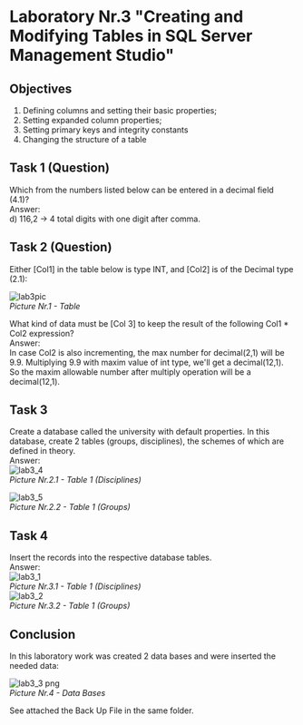 
# Laboratory Nr.3 "Creating and Modifying Tables in SQL Server Management Studio"
## Objectives
1. Defining columns and setting their basic properties;
2. Setting expanded column properties;
3. Setting primary keys and integrity constants
4. Changing the structure of a table

## Task 1 (Question)
Which from the numbers listed below can be entered in a decimal field (4.1)?
\
Answer: 
\
d) 116,2 -> 4 total digits with one digit after comma.

## Task 2 (Question)
Either [Col1] in the table below is type INT, and [Col2] is of the Decimal type (2.1):

![lab3pic](https://user-images.githubusercontent.com/24621285/45638523-18f00f00-bab6-11e8-8189-e71493b1f013.PNG)
\
*Picture Nr.1 - Table*

What kind of data must be [Col 3] to keep the result of the following Col1 * Col2 expression?
\
Answer: 
\
In case Col2 is also incrementing, the max number for decimal(2,1) will be 9.9.
Multiplying 9.9 with maxim value of int type, we'll get a decimal(12,1). 
So the maxim allowable number after multiply operation will be a decimal(12,1).



## Task 3
Create a database called the university with default properties. 
In this database, create 2 tables (groups, disciplines), the schemes of which are defined in theory.
\
Answer:
\
![lab3_4](https://user-images.githubusercontent.com/24621285/45639196-fced6d00-bab7-11e8-938b-d9366c3a76ad.PNG)
\
*Picture Nr.2.1 - Table 1 (Disciplines)*

![lab3_5](https://user-images.githubusercontent.com/24621285/45639197-fced6d00-bab7-11e8-8053-9a414fa5e603.PNG)
\
*Picture Nr.2.2 - Table 1 (Groups)*

## Task 4
Insert the records into the respective database tables.
\
Answer:
\
![lab3_1](https://user-images.githubusercontent.com/24621285/45639192-fc54d680-bab7-11e8-904f-c1e3e8bd2d96.PNG)
\
*Picture Nr.3.1 - Table 1 (Disciplines)*
\
![lab3_2](https://user-images.githubusercontent.com/24621285/45639194-fc54d680-bab7-11e8-9f3d-fbcdc675a029.PNG)
\
*Picture Nr.3.2 - Table 1 (Groups)*

## Conclusion
In this laboratory work was created 2 data bases and were inserted the needed data:

![lab3_3 png](https://user-images.githubusercontent.com/24621285/45639195-fced6d00-bab7-11e8-8704-1c03c422ad0e.PNG)
\
*Picture Nr.4 - Data Bases*

See attached the Back Up File in the same folder.
